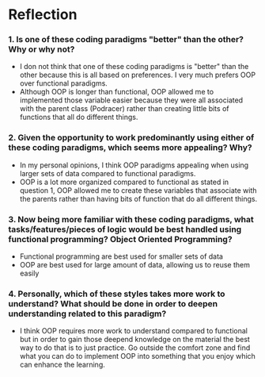 # Reflection
### 1. Is one of these coding paradigms "better" than the other? Why or why not?
   * I don not think that one of these coding paradigms is "better" than the other because this is all based on preferences. I very much prefers OOP over functional paradigms.
   * Although OOP is longer than functional, OOP allowed me to implemented those variable easier because they were all associated with the parent class (Podracer) rather than creating little bits of functions that all do different things.

### 2. Given the opportunity to work predominantly using either of these coding paradigms, which seems more appealing? Why?
  * In my personal opinions, I think OOP paradigms appealing when using larger sets of data compared to functional paradigms.
  * OOP is a lot more organized compared to functional as stated in question 1, OOP allowed me to create these variables that associate with the parents rather than having bits of function that do all different things.

### 3. Now being more familiar with these coding paradigms, what tasks/features/pieces of logic would be best handled using functional programming? Object Oriented Programming?
  * Functional programming are best used for smaller sets of data
  * OOP are best used for large amount of data, allowing us to reuse them easily

### 4. Personally, which of these styles takes more work to understand? What should be done in order to deepen understanding related to this paradigm?
  * I think OOP requires more work to understand compared to functional but in order to gain those deepend knowledge on the material the best way to do that is to just practice. Go outside the comfort zone and find what you can do to implement OOP into something that you enjoy which can enhance the learning.